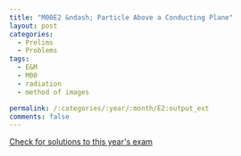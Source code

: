 ```yaml
---
title: "M00E2 &ndash; Particle Above a Conducting Plane"
layout: post
categories:
  - Prelims
  - Problems
tags:
  - E&M
  - M00
  - radiation
  - method of images

permalink: /:categories/:year/:month/E2:output_ext
comments: false
---
```

<object data="2000M2E.pdf" type="application/pdf" width="100%" height="500"></object>
<div class="message"><a href='https://princetonprelim.com/prelim/5/'>Check for solutions to this year's exam</a></div>